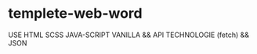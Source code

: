 # templete-web-word
USE HTML SCSS JAVA-SCRIPT VANILLA &amp;&amp; API TECHNOLOGIE (fetch) &amp;&amp; JSON 
